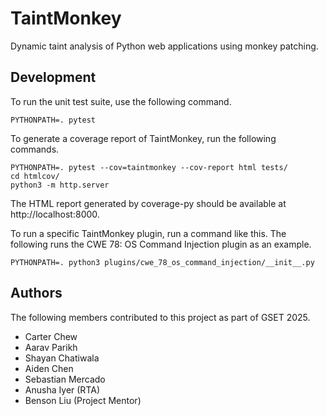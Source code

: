 # TaintMonkey
Dynamic taint analysis of Python web applications using monkey patching.

## Development
To run the unit test suite, use the following command.

```
PYTHONPATH=. pytest
```

To generate a coverage report of TaintMonkey, run the following commands.

```
PYTHONPATH=. pytest --cov=taintmonkey --cov-report html tests/
cd htmlcov/
python3 -m http.server
```

The HTML report generated by coverage-py should be available at http://localhost:8000.

To run a specific TaintMonkey plugin, run a command like this.
The following runs the CWE 78: OS Command Injection plugin as an example.

```
PYTHONPATH=. python3 plugins/cwe_78_os_command_injection/__init__.py
```

## Authors
The following members contributed to this project as part of GSET 2025.
 
- Carter Chew
- Aarav Parikh
- Shayan Chatiwala
- Aiden Chen
- Sebastian Mercado
- Anusha Iyer (RTA)
- Benson Liu (Project Mentor)